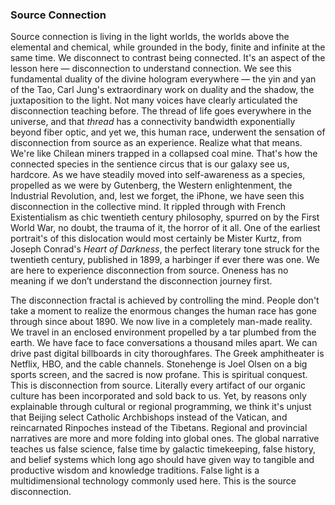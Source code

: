 ### Source Connection

Source connection is living in the light worlds,
the worlds above the elemental and chemical,
while grounded in the body,
finite and infinite at the same time.
We disconnect to contrast being connected.
It's an aspect of the lesson here
&mdash;
disconnection to understand connection.
We see this fundamental duality of the divine hologram everywhere
&mdash;
the yin and yan of the Tao,
Carl Jung's extraordinary work on duality and the shadow,
the juxtaposition to the light.
Not many voices have clearly articulated the disconnection teaching before.
The thread of life goes everywhere in the universe,
and that *thread* has a connectivity bandwidth exponentially beyond fiber optic,
and yet we,
this human race,
underwent the sensation of disconnection from source as an experience.
Realize what that means.
We're like Chilean miners trapped in a collapsed coal mine.
That's how the connected species in the sentience circus that is our galaxy see us,
hardcore.
As we have steadily moved into self-awareness as a species,
propelled as we were by Gutenberg,
the Western enlightenment,
the Industrial Revolution,
and,
lest we forget,
the iPhone,
we have seen this disconnection in the collective mind.
It rippled through with French Existentialism as chic twentieth century philosophy,
spurred on by the First World War,
no doubt,
the trauma of it,
the horror of it all.
One of the earliest portrait's of this dislocation would most certainly be Mister Kurtz,
from Joseph Conrad's *Heart of Darkness*,
the perfect literary tone struck for the twentieth century,
published in 1899,
a harbinger if ever there was one.
We are here to experience disconnection from source.
Oneness has no meaning if we don’t understand the disconnection journey first.



The disconnection fractal is achieved by controlling the mind.
People don't take a moment to realize the enormous changes the human race has gone through since about 1890.
We now live in a completely man-made reality.
We travel in an enclosed environment propelled by a tar plumbed from the earth.
We have face to face conversations a thousand miles apart.
We can drive past digital billboards in city thoroughfares.
The Greek amphitheater is Netflix,
HBO,
and the cable channels.
Stonehenge is Joel Olsen on a big sports screen,
and the sacred is now profane.
This is spiritual conquest.
This is disconnection from source.
Literally every artifact of our organic culture has been incorporated and sold back to us.
Yet,
by reasons only explainable through cultural or regional programming,
we think it's unjust that Beijing select Catholic Archbishops instead of the Vatican,
and reincarnated Rinpoches instead of the Tibetans.
Regional and provincial narratives are more and more folding into global ones.
The global narrative teaches us false science,
false time by galactic timekeeping,
false history,
and belief systems which long ago should have given way to tangible and productive wisdom and knowledge traditions.
False light is a multidimensional technology commonly used here.
This is the source disconnection.
